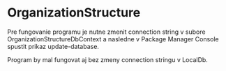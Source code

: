 # OrganizationStructure
Pre fungovanie programu je nutne zmenit connection string v subore OrganizationStructureDbContext a nasledne v Package Manager Console spustit prikaz update-database.

Program by mal fungovat aj bez zmeny connection stringu v LocalDb. 
